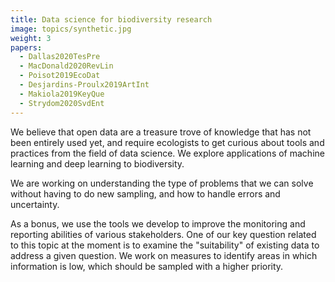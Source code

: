 ```yaml
---
title: Data science for biodiversity research
image: topics/synthetic.jpg
weight: 3
papers:
  - Dallas2020TesPre
  - MacDonald2020RevLin
  - Poisot2019EcoDat
  - Desjardins-Proulx2019ArtInt
  - Makiola2019KeyQue
  - Strydom2020SvdEnt
---
```


We believe that open data are a treasure trove of knowledge that has not been
entirely used yet, and require ecologists to get curious about tools and
practices from the field of data science. We explore applications of machine
learning and deep learning to biodiversity.

<!--more-->

We are working on understanding the type of problems that we can solve without
having to do new sampling, and how to handle errors and uncertainty.

As a bonus, we use the tools we develop to improve the monitoring and reporting
abilities of various stakeholders. One of our key question related to this topic
at the moment is to examine the "suitability" of existing data to address a
given question. We work on measures to identify areas in which information is
low, which should be sampled with a higher priority.
